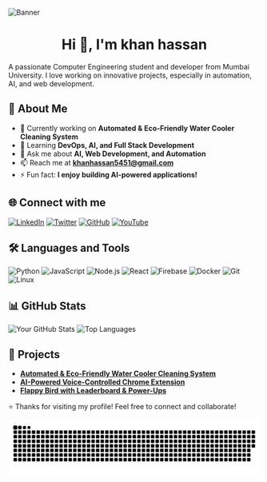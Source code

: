 ![Banner](https://your-banner-image-url.com)

<h1 align="center">Hi 👋, I'm khan hassan </h1>

A passionate Computer Engineering student and developer from Mumbai University. I love working on innovative projects, especially in automation, AI, and web development.

## 🚀 About Me

- 🔭 Currently working on **Automated & Eco-Friendly Water Cooler Cleaning System**
- 🌱 Learning **DevOps, AI, and Full Stack Development**
- 💬 Ask me about **AI, Web Development, and Automation**
- 📫 Reach me at **khanhassan5451@gmail.com**
- ⚡ Fun fact: **I enjoy building AI-powered applications!**

## 🌐 Connect with me
[![LinkedIn](https://img.shields.io/badge/-LinkedIn-blue?style=flat&logo=linkedin)](https://linkedin.com/in/yourprofile)
[![Twitter](https://img.shields.io/badge/-Twitter-blue?style=flat&logo=twitter)](https://twitter.com/yourhandle)
[![GitHub](https://img.shields.io/badge/-GitHub-black?style=flat&logo=github)](https://github.com/KHAN5461)
[![YouTube](https://img.shields.io/badge/-YouTube-red?style=flat&logo=youtube)](https://youtube.com/yourchannel)

## 🛠️ Languages and Tools

![Python](https://img.shields.io/badge/-Python-3776AB?style=flat&logo=python&logoColor=white)
![JavaScript](https://img.shields.io/badge/-JavaScript-F7DF1E?style=flat&logo=javascript&logoColor=black)
![Node.js](https://img.shields.io/badge/-Node.js-339933?style=flat&logo=node.js&logoColor=white)
![React](https://img.shields.io/badge/-React-61DAFB?style=flat&logo=react&logoColor=black)
![Firebase](https://img.shields.io/badge/-Firebase-FFCA28?style=flat&logo=firebase&logoColor=black)
![Docker](https://img.shields.io/badge/-Docker-2496ED?style=flat&logo=docker&logoColor=white)
![Git](https://img.shields.io/badge/-Git-F05032?style=flat&logo=git&logoColor=white)
![Linux](https://img.shields.io/badge/-Linux-FCC624?style=flat&logo=linux&logoColor=black)

## 📊 GitHub Stats
![Your GitHub Stats](https://github-readme-stats.vercel.app/api?username=KHAN5461&show_icons=true&theme=dark)
![Top Languages](https://github-readme-stats.vercel.app/api/top-langs/?username=KHAN5461&layout=compact&theme=dark)

## 🚀 Projects
- **[Automated & Eco-Friendly Water Cooler Cleaning System](https://github.com/KHAN5461/project-link)**
- **[AI-Powered Voice-Controlled Chrome Extension](https://github.com/KHAN5461/project-link)**
- **[Flappy Bird with Leaderboard & Power-Ups](https://github.com/KHAN5461/project-link)**

⭐️ Thanks for visiting my profile! Feel free to connect and collaborate!

<img src="https://raw.githubusercontent.com/KHAN5461/KHAN5461/output/snake.svg" alt="Snake animation" />

###
###

